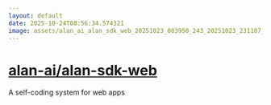 ```yaml
---
layout: default
date: 2025-10-24T08:56:34.574321
image: assets/alan_ai_alan_sdk_web_20251023_003950_243_20251023_231107_a74e62--20251024T011606348--cropped.png
---
```


# [alan-ai/alan-sdk-web](https://github.com/alan-ai/alan-sdk-web/)

A self-coding system for web apps
